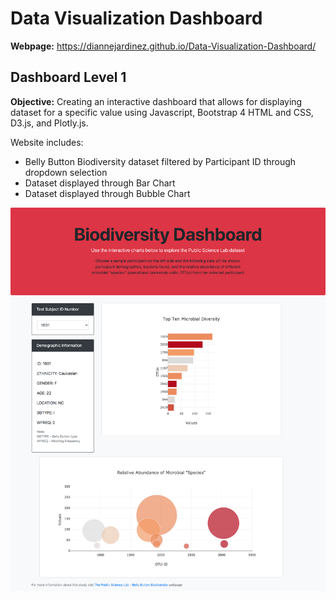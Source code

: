 # Data Visualization Dashboard

**Webpage:** https://diannejardinez.github.io/Data-Visualization-Dashboard/

## Dashboard  Level 1
**Objective:** Creating an interactive dashboard that allows for displaying dataset for a specific value using Javascript, Bootstrap 4 HTML and CSS, D3.js, and Plotly.js.


Website includes:
- Belly Button Biodiversity dataset filtered by Participant ID through dropdown selection
- Dataset displayed through Bar Chart
- Dataset displayed through Bubble Chart

![](https://github.com/diannejardinez/Data-Visualization-Dashboard/blob/master/index_lvl1.png)